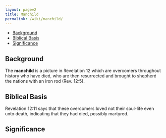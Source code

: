 ```yaml
---
layout: pagev2
title: Manchild
permalink: /wiki/manchild/
---
```

- [Background](#background)
- [Biblical Basis](#biblical-basis)
- [Significance](#significance)

## Background

The **manchild** is a picture in Revelation 12 which are overcomers throughout history who have died, who are then resurrected and brought to shepherd the nations with an iron rod (Rev. 12:5). 

## Biblical Basis

Revelation 12:11 says that these overcomers loved not their soul-life even unto death, indicating that they had died, possibly martyred.  

## Significance
